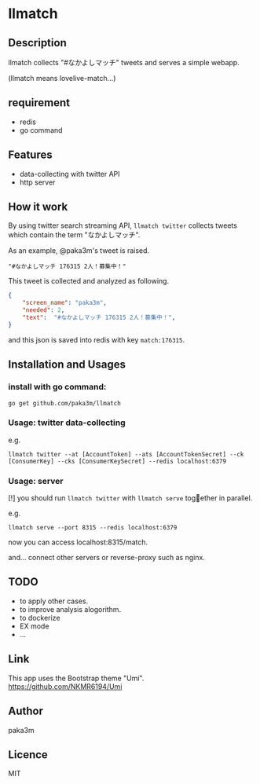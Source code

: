 # llmatch
## Description
llmatch collects "#なかよしマッチ" tweets and serves a simple webapp.

(llmatch means lovelive-match...)

## requirement
- redis
- go command

## Features
- data-collecting with twitter API
- http server

## How it work
By using twitter search streaming API, ```llmatch twitter``` collects tweets which contain the term "なかよしマッチ".

As an example, @paka3m's tweet is raised.

    "#なかよしマッチ 176315 2人！募集中！"

This tweet is collected and analyzed as following.
```json
{
    "screen_name": "paka3m",
    "needed": 2,
    "text":  "#なかよしマッチ 176315 2人！募集中！",
}
```

and this json is saved into redis with key ```match:176315```.

## Installation and Usages
### install with go command:

    go get github.com/paka3m/llmatch

### Usage: twitter data-collecting
e.g.

    llmatch twitter --at [AccountToken] --ats [AccountTokenSecret] --ck [ConsumerKey] --cks [ConsumerKeySecret] --redis localhost:6379

### Usage: server
[!] you should run ```llmatch twitter``` with ```llmatch serve``` together in parallel.

e.g.

    llmatch serve --port 8315 --redis localhost:6379

now you can access localhost:8315/match.

and... connect other servers or reverse-proxy such as nginx.

## TODO
- to apply other cases.
- to improve analysis alogorithm.
- to dockerize
- EX mode
- ...

## Link
This app uses the Bootstrap theme "Umi".
https://github.com/NKMR6194/Umi

## Author
paka3m

## Licence
MIT